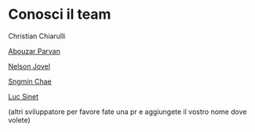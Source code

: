 # Conosci il team

Christian Chiarulli

[Abouzar Parvan](https://github.com/abzcoding/)

[Nelson Jovel](https://github.com/rebuilt)

[Sngmin Chae](https://github.com/chaeing)

[Luc Sinet](https://github.com/Tastyep)

(altri sviluppatore per favore fate una pr e aggiungete il vostro nome dove volete)
